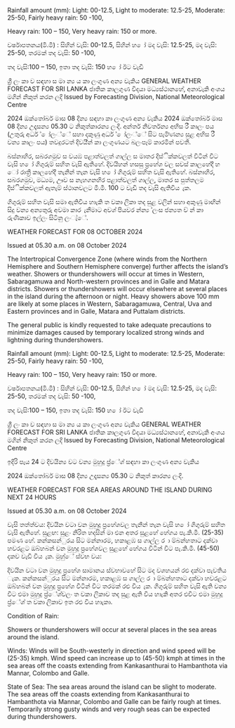 Rainfall amount (mm): Light: 00-12.5, Light to moderate: 12.5-25, Moderate: 25-50, Fairly heavy rain: 50 -100,

Heavy rain: 100 – 150, Very heavy rain: 150 or more.

වර්ෂාපතනය(මි.මී) : සිහින් වැසි: 00-12.5, සිහින් හ ෝ මද වැසි: 12.5-25, මද වැසි: 25-50, තරමක් තද වැසි: 50 -100,

තද වැසි:100 – 150, ඉතා තද වැසි: 150 හ ෝ ඊට වැඩි

ශ්‍රී ලං කා ව සඳහා ස මා න්‍ය ය කා ලංගුණ අන්‍ය වැකිය GENERAL WEATHER FORECAST FOR SRI LANKA ජාතික කාලගුණ විදයා මධ්‍යස්ථානහේ, අනාවැකි අංශය මගින් නිකුත් කරන ලදි Issued by Forecasting Division, National Meteorological Centre

2024 ඔක්තෝබර් මාස 08 දින්‍ය සඳහා කා ලංගුණ අන්‍ය වැකිය 2024 ඔක්තෝබර් මාස 08 දින්‍ය උදෑසන්‍ය 05.30 ට නිකුත්කාරන්‍ය ලංදි. අන්තර් නිවර්තන්‍ය අභිස රී කාලං පය (උතුරු අර්ධ ් ෝලං්ේ සහා දකුණු අර්ධ ් ෝලං්ේ සිට පැමි්ණන්‍ය සුළ අභිස රී වන්‍ය කාලං පය) තවදුරටත් දිවයි්න් කා ලංගුණයට බලංපෑම් කාරමින් පවතී.

බස්නාහිර, සබරගමුව ස වයඹ පළාත්වලත් ගාල්ල ස මාතර දිස්ික්කවලත් විටින් විට වැසි හ ෝ ගිගුරුම් සහිත වැසි ඇතිහේ. දිවයිහන් හසසු ප්‍රහේශ වල සවස් කාලහේදී හ ෝ රාත්‍රී කාලහේදී තැනින් තැන වැසි හ ෝ ගිගුරුම් සහිත වැසි ඇතිහේ. බස්නාහිර, සබරගමුව, මධ්‍යම, ඌව ස නැහගනහිර පළාත්වලත් ගාල්ල, මාතර ස පුත්තලම දිස්ික්කවලත් ඇතැම් ස්ථානවලට මි.මී. 100 ට වැඩි තද වැසි ඇතිවිය ැක.

ගිගුරුම් සහිත වැසි සමා ඇතිවිය හාැකි ත වකා ලිකා තද සුළ වලින් සහා අකුණු මාඟින් සිදු වන්‍ය අන්‍යතුරු අවමා කාර ැනීමාට අවශ්‍ පියවර න්න්‍ය ්ලංස ජන්‍යත ව් න් කා රුණිකාව ඉල්ලං සිටිනු ලංැ්ේ.

WEATHER FORECAST FOR 08 OCTOBER 2024

Issued at 05.30 a.m. on 08 October 2024

The Intertropical Convergence Zone (where winds from the Northern Hemisphere and Southern Hemisphere converge) further affects the island’s weather. Showers or thundershowers will occur at times in Western, Sabaragamuwa and North-western provinces and in Galle and Matara districts. Showers or thundershowers will occur elsewhere at several places in the island during the afternoon or night. Heavy showers above 100 mm are likely at some places in Western, Sabaragamuwa, Central, Uva and Eastern provinces and in Galle, Matara and Puttalam districts.

The general public is kindly requested to take adequate precautions to minimize damages caused by temporary localized strong winds and lightning during thundershowers.

Rainfall amount (mm): Light: 00-12.5, Light to moderate: 12.5-25, Moderate: 25-50, Fairly heavy rain: 50 -100,

Heavy rain: 100 – 150, Very heavy rain: 150 or more.

වර්ෂාපතනය(මි.මී) : සිහින් වැසි: 00-12.5, සිහින් හ ෝ මද වැසි: 12.5-25, මද වැසි: 25-50, තරමක් තද වැසි: 50 -100,

තද වැසි:100 – 150, ඉතා තද වැසි: 150 හ ෝ ඊට වැඩි

ශ්‍රී ලං කා ව සඳහා ස මා න්‍ය ය කා ලංගුණ අන්‍ය වැකිය GENERAL WEATHER FORECAST FOR SRI LANKA ජාතික කාලගුණ විදයා මධ්‍යස්ථානහේ, අනාවැකි අංශය මගින් නිකුත් කරන ලදි Issued by Forecasting Division, National Meteorological Centre

ඉදිරි පැය 24 ට දිවයින්‍ය වට වන්‍ය මුහුදු ප්‍ර්ේශ්‍ සඳහා කා ලංගුණ අන්‍ය වැකිය

2024 ඔක්තෝබර් මාස 08 දින්‍ය උදෑසන්‍ය 05.30 ට නිකුත් කාරන්‍ය ලංදි.

WEATHER FORECAST FOR SEA AREAS AROUND THE ISLAND DURING NEXT 24 HOURS

Issued at 05.30 a.m. on 08 October 2024

වැසි තත්ත්වය: දිවයින වටා වන මුහුදු ප්‍රහේශවල තැනින් තැන වැසි හ ෝ ගිගුරුම් සහිත වැසි ඇතිහේ. සුළඟ: සුළං නිරිත හදසින් මා එන අතර සුළහේ හේගය පැ.කි.මී. (25-35) පමණ හේ. කන්කසන්ුරය සිට මන්නාරම, හකාළඹ ස ගාල්ල ර ා ම්බන්හතාට දක්වා හවරළට ඔබ්හබන් වන මුහුදු ප්‍රහේශවල සුළහේ හේගය විටින් විට පැ.කි.මී. (45-50) දකව වැඩි විය ැක. මුහු්ේ ස්වභ වය:

දිවයින වටා වන මුහුදු ප්‍රහේශ සාමානය ස්වභාවහේ සිට මද වශහයන් රළු දක්වා පැවතිය ැක. කන්කසන්ුරය සිට මන්නාරම, හකාළඹ ස ගාල්ල ර ා ම්බන්හතාට දක්වා හවරළට ඔබ්හබන් වන මුහුදු ප්‍රහේශ විටින් විට තරමක් රළු විය ැක. ගිගුරුම් සහිත වැසි ඇති වන්‍ය විට එමා මුහුදු ප්‍ර්ේශ්‍වලං ත වකා ලිකාව තද සුළ ඇති විය හාැකි අතර එවිට එමා මුහුදු ප්‍ර්ේශ්‍ ත වකා ලිකාව ඉත රළු විය හාැකා.

Condition of Rain:

Showers or thundershowers will occur at several places in the sea areas around the island.

Winds: Winds will be South-westerly in direction and wind speed will be (25-35) kmph. Wind speed can increase up to (45-50) kmph at times in the sea areas off the coasts extending from Kankasanthurai to Hambanthota via Mannar, Colombo and Galle.

State of Sea: The sea areas around the island can be slight to moderate. The sea areas off the coasts extending from Kankasanthurai to Hambanthota via Mannar, Colombo and Galle can be fairly rough at times. Temporarily strong gusty winds and very rough seas can be expected during thundershowers.